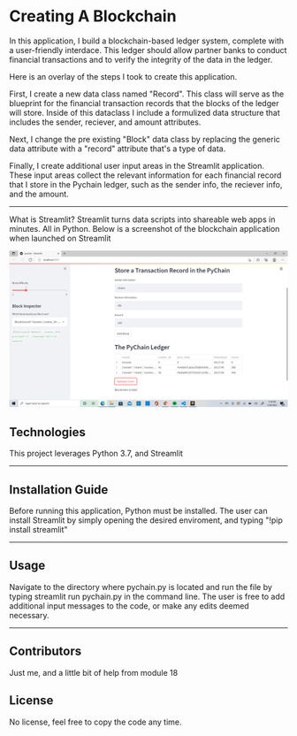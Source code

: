 # Creating A Blockchain

In this application, I build a blockchain-based ledger system, complete with a user-friendly interdace. This ledger should allow partner banks to conduct financial transactions and to verify the integrity of the data in the ledger.

Here is an overlay of the steps I took to create this application.

First, I create a new data class named "Record". This class will serve as the blueprint for the financial transaction records that the blocks of the ledger will store. Inside of this dataclass I include a formulized data structure that includes the sender, reciever, and amount attributes.

Next, I change the pre existing "Block" data class by replacing the generic data attribute with a "record" attribute that's a type of data.

Finally, I create additional user input areas in the Streamlit application. These input areas collect the relevant information for each financial record that I store in the Pychain ledger, such as the sender info, the reciever info, and the amount.

--- 

What is Streamlit? Streamlit turns data scripts into shareable web apps in minutes. All in Python. Below is a screenshot of the blockchain application when launched on Streamlit

![screenshot of Streamlit Blockchain app](https://raw.githubusercontent.com/chaimkriger/Challenge_18/main/Screenshot%20(79).png)

## Technologies

This project leverages Python 3.7, and Streamlit

---

## Installation Guide

Before running this application, Python must be installed. The user can install Streamlit by simply opening the desired enviroment, and typing "!pip install streamlit"

---

## Usage

Navigate to the directory where pychain.py is located and run the file by typing streamlit run pychain.py in the command line. The user is free to add additional input messages to the code, or make any edits deemed necessary.

---

## Contributors

Just me, and a little bit of help from module 18

## License

No license, feel free to copy the code any time.












